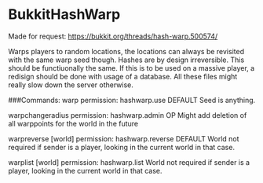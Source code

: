 # BukkitHashWarp
 
Made for request:
https://bukkit.org/threads/hash-warp.500574/

Warps players to random locations, the locations can always be revisited with the same warp seed though.
Hashes are by design irreversible. This should be functiuonally the same.
If this is to be used on a massive player, a redisign should be done with usage of a database. All these files might really slow down the server otherwise.

###Commands:
warp <seed>
permission: hashwarp.use DEFAULT
Seed is anything.

warpchangeradius <world> <newradius>
permission: hashwarp.admin OP
Might add deletion of all warppoints for the world in the future

warpreverse <X> <Z> [world]
permission: hashwarp.reverse DEFAULT
World not required if sender is a player, looking in the current world in that case.

warplist [world]
permission: hashwarp.list
World not required if sender is a player, looking in the current world in that case.
